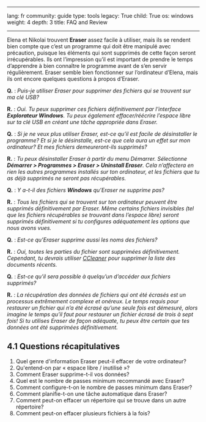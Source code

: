 

---

lang: fr
community: guide
type: tools
legacy: True
child: True
os: windows
weight: 4
depth: 3
title: FAQ and Review

---

<p>Elena et Nikolai trouvent <strong>Eraser</strong> assez facile à utiliser, mais ils se rendent bien compte que c’est un programme qui doit être manipulé avec précaution, puisque les éléments qui sont supprimés de cette façon seront irrécupérables. Ils ont l’impression qu’il est important de prendre le temps d’apprendre à bien connaître le programme avant de s’en servir régulièrement. Eraser semble bien fonctionner sur l’ordinateur d’Elena, mais ils ont encore quelques questions à propos d’Eraser.</p>

<p><strong>Q.</strong> :<i> Puis-je utiliser Eraser pour supprimer des fichiers qui se trouvent sur ma clé USB?</i></p>

<p><strong>R.</strong> :<i> Oui. Tu peux supprimer ces fichiers définitivement par l’interface <strong>Explorateur Windows</strong>. Tu peux également effacer/réécrire l’espace libre sur ta clé USB en créant une tâche appropriée dans Eraser.</i></p>

<p><strong>Q.</strong> :<i> Si je ne veux plus utiliser Eraser, est-ce qu’il est facile de désinstaller le programme? Et si je le désinstalle, est-ce que cela aura un effet sur mon ordinateur? Et mes fichiers demeureront-ils supprimés?</i></p>

<p><strong>R.</strong> :<i> Tu peux désinstaller Eraser à partir du menu Démarrer. Sélectionne <strong>Démarrer &gt; Programmes &gt; Eraser &gt; Uninstall Eraser</strong>. Cela n’affectera en rien les autres programmes installés sur ton ordinateur, et les fichiers que tu as déjà supprimés ne seront pas récupérables.</i></p>

<p><strong>Q.</strong> :<i> Y a-t-il des fichiers <strong>Windows</strong> qu’Eraser ne supprime pas?</i></p>

<p><strong>R.</strong> :<i> Tous les fichiers qui se trouvent sur ton ordinateur peuvent être supprimés définitivement par Eraser. Même certains fichiers invisibles (tel que les fichiers récupérables se trouvant dans l’espace libre) seront supprimés définitivement si tu configures adéquatement les options que nous avons vues.</i></p>

<p><strong>Q.</strong> :<i> Est-ce qu’Eraser supprime aussi les noms des fichiers?</i></p>

<p><strong>R.</strong> :<i> Oui, toutes les parties du fichier sont supprimées définitivement. Cependant, tu devrais utiliser <a href="ccleaner_principale" target="_blank" title="CCleaner">CCleaner</a> pour supprimer la liste des documents récents.</i></p>

<p><strong>Q.</strong> :<i> Est-ce qu’il sera possible à quelqu’un d’accéder aux fichiers supprimés?</i></p>

<p><strong>R.</strong> :<i> La récupération des données de fichiers qui ont été écrasés est un processus extrêmement complexe et onéreux. Le temps requis pour restaurer un fichier qui n’a été écrasé qu’une seule fois est démesuré, alors imagine le temps qu’il faut pour restaurer un fichier écrasé de trois à sept fois! Si tu utilises Eraser de façon adéquate, tu peux être certain que tes données ont été supprimées définitivement.</i></p>

<h2 id="a4.1Questionsrecapitulatives">4.1 Questions récapitulatives</h2>

<ol>
	<li>Quel genre d'information Eraser peut-il effacer de votre ordinateur?</li>
	<li>Qu'entend-on par «&nbsp;espace libre / inutilisé&nbsp;»?</li>
	<li>Comment Eraser supprime-t-il vos données?</li>
	<li>Quel est le nombre de passes minimum recommandé avec Eraser?</li>
	<li>Comment configure-t-on le nombre de passes minimum dans Eraser?</li>
	<li>Comment planifie-t-on une tâche automatique dans Eraser?</li>
	<li>Comment peut-on effacer un répertoire qui se trouve dans un autre répertoire?</li>
	<li>Comment peut-on effacer plusieurs fichiers à la fois?</li>
</ol>


